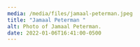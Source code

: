 ```yaml
---
media: /media/files/jamaal-peterman.jpeg
title: "Jamaal Peterman "
alt: Photo of Jamaal Peterman.
date: 2022-01-06T16:41:00-0500
---
```

